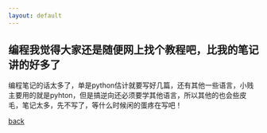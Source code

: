```yaml
---
layout: default
---
```


## 编程我觉得大家还是随便网上找个教程吧，比我的笔记讲的好多了

编程笔记的话太多了，单是python估计就要写好几篇，还有其他一些语言，小贱主要用的就是pyhton，但是搞逆向还必须要学其他语言，所以其他的也会些皮毛，笔记太多，先不写了，等什么时候闲的蛋疼在写吧！

[back](./)
